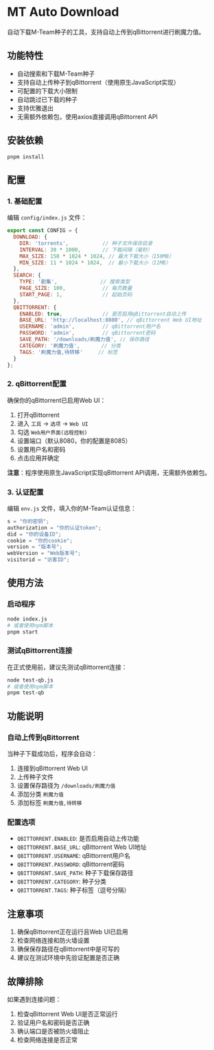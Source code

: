 # MT Auto Download

自动下载M-Team种子的工具，支持自动上传到qBittorrent进行刷魔力值。

## 功能特性

- 自动搜索和下载M-Team种子
- 支持自动上传种子到qBittorrent（使用原生JavaScript实现）
- 可配置的下载大小限制
- 自动跳过已下载的种子
- 支持优雅退出
- 无需额外依赖包，使用axios直接调用qBittorrent API

## 安装依赖

```bash
pnpm install
```

## 配置

### 1. 基础配置

编辑 `config/index.js` 文件：

```javascript
export const CONFIG = {
  DOWNLOAD: {
    DIR: 'torrents',           // 种子文件保存目录
    INTERVAL: 30 * 1000,       // 下载间隔（毫秒）
    MAX_SIZE: 150 * 1024 * 1024, // 最大下载大小（150MB）
    MIN_SIZE: 11 * 1024 * 1024,  // 最小下载大小（11MB）
  },
  SEARCH: {
    TYPE: '剧集',              // 搜索类型
    PAGE_SIZE: 100,            // 每页数量
    START_PAGE: 1,             // 起始页码
  },
  QBITTORRENT: {
    ENABLED: true,             // 是否启用qBittorrent自动上传
    BASE_URL: 'http://localhost:8080', // qBittorrent Web UI地址
    USERNAME: 'admin',         // qBittorrent用户名
    PASSWORD: 'admin',         // qBittorrent密码
    SAVE_PATH: '/downloads/刷魔力值', // 保存路径
    CATEGORY: '刷魔力值',       // 分类
    TAGS: '刷魔力值,待转移'     // 标签
  }
};
```

### 2. qBittorrent配置

确保你的qBittorrent已启用Web UI：

1. 打开qBittorrent
2. 进入 `工具` -> `选项` -> `Web UI`
3. 勾选 `Web用户界面(远程控制)`
4. 设置端口（默认8080，你的配置是8085）
5. 设置用户名和密码
6. 点击应用并确定

**注意**：程序使用原生JavaScript实现qBittorrent API调用，无需额外依赖包。

### 3. 认证配置

编辑 `env.js` 文件，填入你的M-Team认证信息：

```javascript
s = "你的密钥";
authorization = "你的认证token";
did = "你的设备ID";
cookie = "你的cookie";
version = "版本号";
webVersion = "Web版本号";
visitorid = "访客ID";
```

## 使用方法

### 启动程序

```bash
node index.js
# 或者使用npm脚本
pnpm start
```

### 测试qBittorrent连接

在正式使用前，建议先测试qBittorrent连接：

```bash
node test-qb.js
# 或者使用npm脚本
pnpm test-qb
```

## 功能说明

### 自动上传到qBittorrent

当种子下载成功后，程序会自动：

1. 连接到qBittorrent Web UI
2. 上传种子文件
3. 设置保存路径为 `/downloads/刷魔力值`
4. 添加分类 `刷魔力值`
5. 添加标签 `刷魔力值,待转移`

### 配置选项

- `QBITTORRENT.ENABLED`: 是否启用自动上传功能
- `QBITTORRENT.BASE_URL`: qBittorrent Web UI地址
- `QBITTORRENT.USERNAME`: qBittorrent用户名
- `QBITTORRENT.PASSWORD`: qBittorrent密码
- `QBITTORRENT.SAVE_PATH`: 种子下载保存路径
- `QBITTORRENT.CATEGORY`: 种子分类
- `QBITTORRENT.TAGS`: 种子标签（逗号分隔）

## 注意事项

1. 确保qBittorrent正在运行且Web UI已启用
2. 检查网络连接和防火墙设置
3. 确保保存路径在qBittorrent中是可写的
4. 建议在测试环境中先验证配置是否正确

## 故障排除

如果遇到连接问题：

1. 检查qBittorrent Web UI是否正常运行
2. 验证用户名和密码是否正确
3. 确认端口是否被防火墙阻止
4. 检查网络连接是否正常
